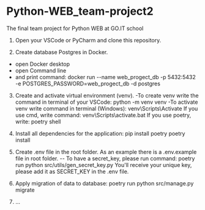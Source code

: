 # Python-WEB_team-project2
The final team project for Python WEB at GO.IT school

1) Open your VSCode or PyCharm and clone this repository.


2) Create database Postgres in Docker. 
- open Docker desktop
- open Command line 
- and print command:
docker run --name web_progect_db -p 5432:5432 -e POSTGRES_PASSWORD=web_progect_db -d postgres

3)  Create and activate virtual environment (venv). 
-To create venv write the command in terminal of your VSCode:
python -m venv venv
-To activate venv write command in terminal (Windows):
venv\Scripts\Activate
If you use cmd, write command:
venv\Scripts\activate.bat
If you use poetry, write:
poetry shell

4) Install all dependencies for the application:
pip install poetry
poetry install

5) Create .env file in the root folder. As an example there is a .env.example file in root folder.
-- To have a secret_key, please run command:
poetry run python src/utils/gen_secret_key.py
You'll receive your unique key, please add it as SECRET_KEY in the .env file.

6) Apply migration of data to database:
poetry run python src/manage.py migrate

7) ...